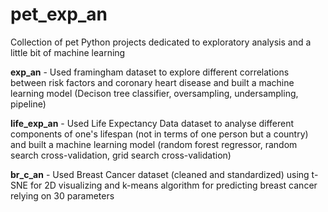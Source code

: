 # pet_exp_an
Collection of pet Python projects dedicated to exploratory analysis and a little bit of machine learning

 __exp_an__ - Used framingham dataset to explore different correlations between risk factors and coronary heart disease and built a machine learning model (Decison tree classifier, oversampling, undersampling, pipeline)

__life_exp_an__ - Used Life Expectancy Data dataset to analyse different components of one's lifespan (not in terms of one person but a country) and built a machine learning model (random forest regressor, random search cross-validation, grid search cross-validation)

__br_c_an__ - Used Breast Cancer dataset (cleaned and standardized) using t-SNE for 2D visualizing and k-means algorithm for predicting breast cancer relying on 30 parameters